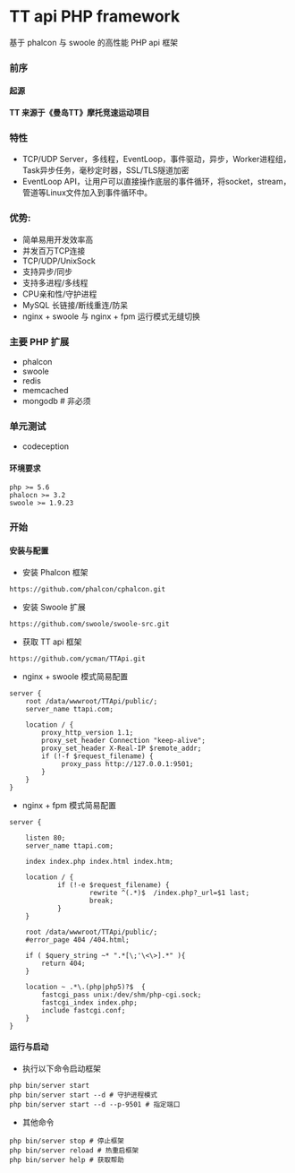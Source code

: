 # TT api PHP framework

基于 phalcon 与 swoole 的高性能 PHP api 框架


### 前序

#### 起源

 **TT 来源于《曼岛TT》摩托竞速运动项目**

### 特性

- TCP/UDP Server，多线程，EventLoop，事件驱动，异步，Worker进程组，Task异步任务，毫秒定时器，SSL/TLS隧道加密
- EventLoop API，让用户可以直接操作底层的事件循环，将socket，stream，管道等Linux文件加入到事件循环中。

### 优势:

- 简单易用开发效率高
- 并发百万TCP连接
- TCP/UDP/UnixSock
- 支持异步/同步
- 支持多进程/多线程
- CPU亲和性/守护进程
- MySQL 长链接/断线重连/防呆
- nginx + swoole 与 nginx + fpm 运行模式无缝切换

### 主要 PHP 扩展

- phalcon
- swoole
- redis
- memcached
- mongodb # 非必须

### 单元测试

- codeception

#### 环境要求

```
php >= 5.6
phalocn >= 3.2
swoole >= 1.9.23
```

### 开始

#### 安装与配置

- 安装 Phalcon 框架

```
https://github.com/phalcon/cphalcon.git
```

- 安装 Swoole 扩展

```
https://github.com/swoole/swoole-src.git
```

- 获取 TT api 框架

```
https://github.com/ycman/TTApi.git
```

- nginx + swoole 模式简易配置

```
server {
    root /data/wwwroot/TTApi/public/;
    server_name ttapi.com;

    location / {
        proxy_http_version 1.1;
        proxy_set_header Connection "keep-alive";
        proxy_set_header X-Real-IP $remote_addr;
        if (!-f $request_filename) {
             proxy_pass http://127.0.0.1:9501;
        }
    }
}
```

- nginx + fpm 模式简易配置

```$xslt
server {

	listen 80;
	server_name ttapi.com;

	index index.php index.html index.htm;

    location / {
            if (!-e $request_filename) {
                    rewrite ^(.*)$  /index.php?_url=$1 last;
                    break;
            }
    }

	root /data/wwwroot/TTApi/public/;
	#error_page 404 /404.html;

	if ( $query_string ~* ".*[\;'\<\>].*" ){
		return 404;
	}

	location ~ .*\.(php|php5)?$  {
		fastcgi_pass unix:/dev/shm/php-cgi.sock;
		fastcgi_index index.php;
		include fastcgi.conf;
	}
}
```

#### 运行与启动

- 执行以下命令启动框架

```
php bin/server start
php bin/server start --d # 守护进程模式
php bin/server start --d --p-9501 # 指定端口
```

- 其他命令
```
php bin/server stop # 停止框架
php bin/server reload # 热重启框架
php bin/server help # 获取帮助
```